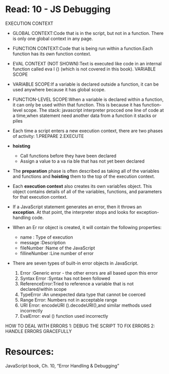 # Read: 10 - JS Debugging
EXECUTION CONTEXT
+ GLOBAL CONTEXT:Code that is in the script, but not in a function. There is only one global context in any page.
+ FUNCTION CONTEXT:Code that is being run within a function.Each function has its own function context.
+ EVAL CONTEXT (NOT SHOWN):Text is executed like code in an internal function called eva l {) (which is not covered in this book).
VARIABLE SCOPE
+ VARIABLE SCOPE:If a variable is declared outside a function, it can be used anywhere because it has global scope.
+ FUNCTION-LEVEL SCOPE:When a variable is declared within a function, it can only be used within that function. This is because it has function-level scope.
The stack: javascript interpreter procced one line of code at a time,when statement need another data from a function it stacks or piles
+ Each time a script enters a new execution context, there are two phases of activity:
  1.PREPARE 2.EXECUTE
+ **hoisting**
  + Call functions before they have been declared
  + Assign a value to a va ria ble that has not yet been declared
+ The **preparation** phase is often described as taking all of the variables and functions and **hoisting** them to the top of the execution context.
+ Each **execution context** also creates its own variab1es object. This object contains details of all of the variables, functions, and parameters for that execution context.
+ If a JavaScript statement generates an error, then it throws an **exception**. At that point, the interpreter stops and looks for exception-handling code.
+ When an Er ror object is created, it will contain the following properties:
   + name : Type of execution
   + message :Description
   + fileNumber :Name of the JavaScript 
   + fillineNumber :Line number of error
 + There are seven types of built-in error objects in JavaScript.
 
    1. Error :Generic error - the other errors are all based upon this error
    2. Syntax Error :Syntax has not been followed
    3. ReferenceError:Tried to reference a variable that is not declared/within scope
    4. TypeError :An unexpected data type that cannot be coerced
    5. Range Error: Numbers not in acceptable range
    6. URI Error: encodeURI ().decodeURI(),and similar methods used incorrectly
    7. EvalError: eval () function used incorrectly
   
HOW TO DEAL WITH ERRORS
1: DEBUG THE SCRIPT TO FIX ERRORS
2: HANDLE ERRORS GRACEFULLY

# Resources:
JavaScript book, Ch. 10, “Error Handling & Debugging”
